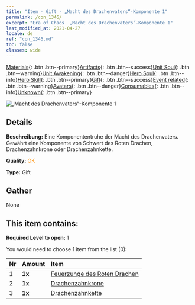 ```yaml
---
title: "Item - Gift - „Macht des Drachenvaters“-Komponente 1"
permalink: /con_1346/
excerpt: "Era of Chaos  „Macht des Drachenvaters“-Komponente 1"
last_modified_at: 2021-04-27
locale: de
ref: "con_1346.md"
toc: false
classes: wide
---
```

 [Materials](/ItemsDE/){: .btn .btn--primary}[Artifacts](/ItemsDE/Artifacts/){: .btn .btn--success}[Unit Soul](/ItemsDE/UnitSoul/){: .btn .btn--warning}[Unit Awakening](/ItemsDE/UnitAwakening/){: .btn .btn--danger}[Hero Soul](/ItemsDE/HeroSoul/){: .btn .btn--info}[Hero Skill](/ItemsDE/HeroSkill/){: .btn .btn--primary}[Gift](/ItemsDE/Gift/){: .btn .btn--success}[Event related](/ItemsDE/Events/){: .btn .btn--warning}[Avatars](/ItemsDE/Avatars/){: .btn .btn--danger}[Consumables](/ItemsDE/Consumables/){: .btn .btn--info}[Unknown](/ItemsDE/Unknown/){: .btn .btn--primary}

 ![„Macht des Drachenvaters“-Komponente 1](/images/t/i_906025.png)

## Details
 **Beschreibung:** Eine Komponententruhe der Macht des Drachenvaters. Gewährt eine Komponente von Schwert des Roten Drachen, Drachenzahnkrone oder Drachenzahnkette.

 **Quality:** <span style="color: #FF8C00">OK</span>

 **Type:** Gift

## Gather

  None

## This item contains:

 **Required Level to open:** 1

 You would need to choose 1 item from the list (0):

  | Nr | Amount |     Item    |
  |:---|:-------|:------------|
  | 1 |  **1x** | [Feuerzunge des Roten Drachen](/ItemsDE/art_146/) |  | 
  | 2 |  **1x** | [Drachenzahnkrone](/ItemsDE/art_147/) |  | 
  | 3 |  **1x** | [Drachenzahnkette](/ItemsDE/art_149/) |  | 
